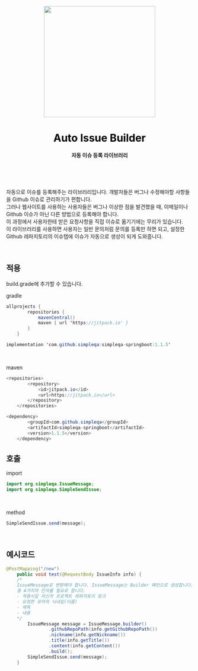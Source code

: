 <div align="center">
	<img src="https://blog.kakaocdn.net/dn/cmRRBo/btr61S2p9kx/sXED6wM7xztK6exvLrFcT1/img.png" width="300">
	<h1  style="color:black" >Auto Issue Builder</h1>
	<p>
		<b>자동 이슈 등록 라이브러리</b>
	</p>
	<br>
	<br>
	<br>

</div>


자동으로 이슈를 등록해주는 라이브러리입니다. 개발자들은 버그나 수정해야할 사항들을 Github 이슈로 관리하기가 편합니다. <br>
그러나 웹사이트를 사용하는 사용자들은 버그나 이상한 점을 발견했을 때, 이메일이나 Github 이슈가 아닌 다른 방법으로 등록해야 합니다. <br>
이 과정에서 사용자한테 받은 요청사항을 직접 이슈로 옮기기에는 무리가 있습니다. <br>
이 라이브러리를 사용하면 사용자는 일반 문의처럼 문의를 등록만 하면 되고, 설정한 Github 레파지토리의 이슈탭에 이슈가 자동으로 생성이 되게 도와줍니다. 

<br>

## 적용

build.grade에 추가할 수 있습니다.

gradle
```java
allprojects {
		repositories {
			mavenCentral()
			maven { url 'https://jitpack.io' }
		}
	}
```
```java
implementation 'com.github.simpleqa:simpleqa-springboot:1.1.5'
```

<br>

maven
```java
<repositories>
		<repository>
		    <id>jitpack.io</id>
		    <url>https://jitpack.io</url>
		</repository>
	</repositories>
```

```java
<dependency>
	    <groupId>com.github.simpleqa</groupId>
	    <artifactId>simpleqa-springboot</artifactId>
	    <version>1.1.5</version>
	</dependency>
```

## 호출
import
```java
import org.simpleqa.IssueMessage;
import org.simpleqa.SimpleSendIssue;
```

<br/>

method
```java
SimpleSendIssue.send(message);
```

<br/>

## 예시코드
```java
@PostMapping("/new")
    public void test(@RequestBody IssueInfo info) {
    /*
    IssueMessage로 변환해야 합니다. IssueMessage는 Builder 패턴으로 생성합니다. 
    총 4가지의 인자를 필요로 합니다.
    - 적용시킬 자신의 프로젝트 레파지토리 링크
    - 요청한 유저의 닉네임(이름)
    - 제목
    - 내용
    */
        IssueMessage message = IssueMessage.builder()
                .githubRepoPath(info.getGithubRepoPath())
                .nickname(info.getNickname())
                .title(info.getTitle())
                .content(info.getContent())
                .build();
        SimpleSendIssue.send(message);
    }
```
